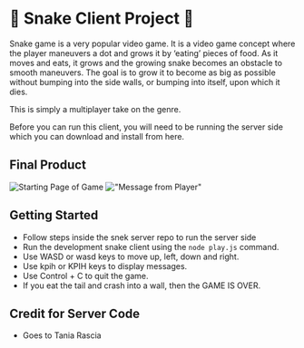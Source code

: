 # 🐍 Snake Client Project 🐍

Snake game is a very popular video game. It is a video game concept where the player maneuvers a dot and grows it by ‘eating’ pieces of food. As it moves and eats, it grows and the growing snake becomes an obstacle to smooth maneuvers. The goal is to grow it to become as big as possible without bumping into the side walls, or bumping into itself, upon which it dies.

This is simply a multiplayer take on the genre.

Before you can run this client, you will need to be running the server side which you can download and install from here. 

## Final Product

![Starting Page of Game](snake-client/blob/main/images/img.png?raw=true "Starting Page of Game")
!["Message from Player"](/snake-client/images/img1.png "Displaying message")


## Getting Started

- Follow steps inside the snek server repo to run the server side
- Run the development snake client using the `node play.js` command.
- Use WASD or wasd keys to move up, left, down and right.
- Use kpih or KPIH keys to display messages.
- Use Control + C to quit the game.
- If you eat the tail and crash into a wall, then the GAME IS OVER.

## Credit for Server Code
- Goes to Tania Rascia
